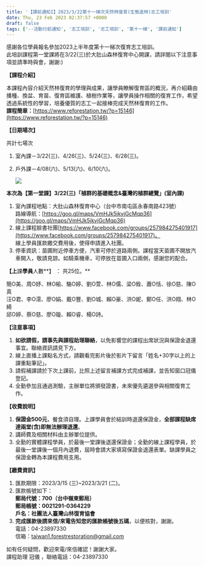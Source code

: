 ```yaml
---
title: '【課前通知I】2023/3/22第十一梯次天然林復育(生態造林)志工培訓'
date: Thu, 23 Feb 2023 02:37:57 +0000
draft: false
tags: ['--活動行前通知', '志工培訓', '志工培訓', '第十一梯', '課前通知']
---
```


感謝各位學員報名參加2023上半年度第十一梯次復育志工培訓。  
此培訓課程第一堂課將在3/22(三)於大肚山森林復育中心開課，請詳閱以下注意事項並請準時與會，謝謝:)

**【課程介紹】**

本課程內容介紹天然林復育的學理與成果，讓學員瞭解復育區的概況，再介紹藉由播種、換盆、育苗、復育區維護、植樹作業等，讓學員操作相關的復育工作，希望透過系統性的學習，培養優質的志工一起接棒完成天然林復育的工作。  
**課程簡章：**[https://www.reforestation.tw/?p=15146](https://www.reforestation.tw/?p=15146)

**【日期場次】**

共計七場次

1.  室內課－3/22(三)、4/26(三)、5/24(三)、6/28(三)。
2.  戶外課－4/08(六)、5/13(六)、6/10(六)。  
      
    ![](https://www.reforestation.tw/wp-content/uploads/2023/02/社大課程圖表NEW原檔.jpg)

**本次為【第一堂課】3/22(三)「植群的基礎概念&臺灣的植群總覽」(室內課)**

1.  室內課程地點：大肚山森林復育中心（台中市南屯區永春南路423號）  
    路線導航：[https://goo.gl/maps/VmHJk5jkvjGcMqp36](https://goo.gl/maps/VmHJk5jkvjGcMqp36)
2.  線上課程臉書社團[https://www.facebook.com/groups/257984275401917](https://www.facebook.com/groups/257984275401917)。  
    線上學員匯款繳交費用後，使得申請進入社團。
3.  停車資訊：苗圃附近停車方便，汽車可停於道路兩側。課程當天苗圃不開放汽車開入，敬請見諒。如騎乘機車，可停放在苗圃入口兩側，感謝您的配合。

**【上**課**學員**人數**】 ： 共25位。**

簡O美、周O妤、林O榆、駱O婷、劉O萱、林O儒、梁O銓、蕭O恬、徐O慈、陳O真  
汪O君、李O澐、廖O娟、戴O豐、劉O城、賴O豪、洪O妮、鄭O任、洪O翔、林O綺  
邱O婷、蔡O慈、廖O璇、賴O睿、楊O詩。

**【注意事項】**

1.  **如欲請假，請事先與課程助理聯絡**，以免影響您的課程出席狀況與保證金退還事宜。聯絡資訊請見下方。
2.  線上直播上課點名方式，請觀看完影片後於影片下留言「姓名+30字以上的上課重點筆記」。
3.  請假補課請於下次上課前，比照上述留言補課方式完成補課，並告知窗口冠儀登記。
4.  全勤參加且通過測驗，主辦單位將頒發證書，未來優先遴選參與相關復育工作。

**【收費說明】**

1.  **保證金500元**，餐食須自理。上課學員會於結訓時退還保證金，**全部課程缺席達兩堂(含)即無法辦理退還**。
2.  講師費及相關材料由主辦單位提供。
3.  全勤的實體課程學員，於最後一堂課後退還保證金；全勤的線上課程學員，於最後一堂課後一個月內退費，屆時會請大家填寫保證金退還表單。缺課學員之保證金轉為本課程費用支用。

**【繳費資訊】**

1.  匯款期限：2023/3/15 (三)~2023/3/21 (二)。
2.  匯款帳號如下：  
    **郵局代號：700（台中嶺東郵局）  
    郵局帳號：0021291-0364229  
    戶名：社團法人臺灣山林復育協會**
3.  **完成匯款後請來信/來電告知您的匯款帳號後五碼**，以便核對，謝謝。  
    電話：04-23897330  
    信箱：[taiwan1.forestrestoration@gmail.com](mailto:taiwan1.forestrestoration@gmail.com)

如有任何疑問，歡迎來電/來信確認！謝謝大家。  
課程助理 冠儀 ，聯絡電話：04-23897330